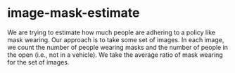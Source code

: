 # image-mask-estimate

We are trying to estimate how much people are adhering to a policy like mask wearing.
Our approach is to take some set of images. In each image, we count the number of
people wearing masks  and the number of people in the open (i.e., not in a vehicle). 
We take the average ratio of mask wearing for the set of images.
